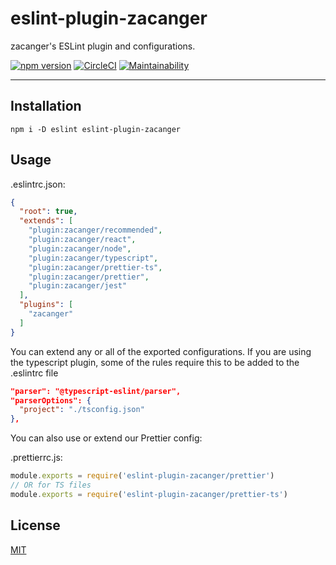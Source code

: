 # eslint-plugin-zacanger

zacanger's ESLint plugin and configurations.

[![npm version](https://img.shields.io/npm/v/eslint-plugin-zacanger.svg)](https://npm.im/eslint-plugin-zacanger) [![CircleCI](https://circleci.com/gh/zacanger/eslint-plugin-zacanger.svg?style=svg)](https://circleci.com/gh/zacanger/eslint-plugin-zacanger) [![Maintainability](https://api.codeclimate.com/v1/badges/33e6dcb7e992c8d799e6/maintainability)](https://codeclimate.com/github/zacanger/eslint-plugin-zacanger/maintainability)

--------

## Installation

`npm i -D eslint eslint-plugin-zacanger`

## Usage

.eslintrc.json:
```json
{
  "root": true,
  "extends": [
    "plugin:zacanger/recommended",
    "plugin:zacanger/react",
    "plugin:zacanger/node",
    "plugin:zacanger/typescript",
    "plugin:zacanger/prettier-ts",
    "plugin:zacanger/prettier",
    "plugin:zacanger/jest"
  ],
  "plugins": [
    "zacanger"
  ]
}
```

You can extend any or all of the exported configurations.
If you are using the typescript plugin, some of the rules require this to be
added to the .eslintrc file
```json
"parser": "@typescript-eslint/parser",
"parserOptions": {
  "project": "./tsconfig.json"
},
```

You can also use or extend our Prettier config:

.prettierrc.js:
```javascript
module.exports = require('eslint-plugin-zacanger/prettier')
// OR for TS files
module.exports = require('eslint-plugin-zacanger/prettier-ts')
```

## License

[MIT](./LICENSE.md)
